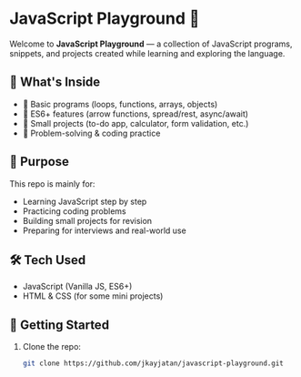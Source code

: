 # JavaScript Playground 🚀

Welcome to **JavaScript Playground** — a collection of JavaScript programs, snippets, and projects created while learning and exploring the language.

## 📌 What's Inside
- 🔹 Basic programs (loops, functions, arrays, objects)
- 🔹 ES6+ features (arrow functions, spread/rest, async/await)
- 🔹 Small projects (to-do app, calculator, form validation, etc.)
- 🔹 Problem-solving & coding practice

## 🎯 Purpose
This repo is mainly for:
- Learning JavaScript step by step
- Practicing coding problems
- Building small projects for revision
- Preparing for interviews and real-world use

## 🛠️ Tech Used
- JavaScript (Vanilla JS, ES6+)
- HTML & CSS (for some mini projects)


## 🚀 Getting Started
1. Clone the repo:
   ```bash
   git clone https://github.com/jkayjatan/javascript-playground.git
